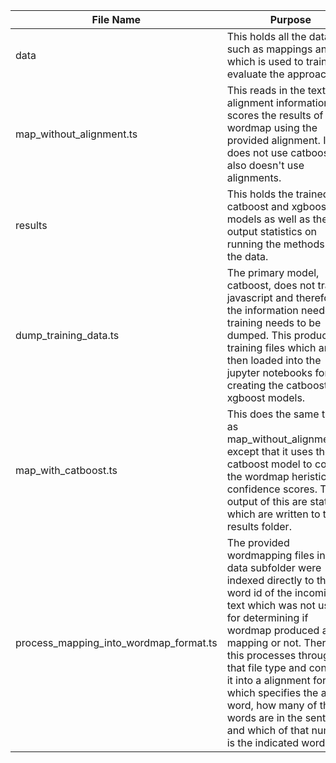 | File Name | Purpose |
|---|---|
| data | This holds all the data such as mappings and text which is used to train and evaluate the approach. |
| map_without_alignment.ts | This reads in the texts and alignment information and scores the results of wordmap using the provided alignment. It does not use catboost.  It also doesn't use alignments. |
| results | This holds the trained catboost and xgboost models as well as the output statistics on running the methods on the data. |
| dump_training_data.ts | The primary model, catboost, does not train in javascript and therefore the information needed for training needs to be dumped. This produces training files which are then loaded into the jupyter notebooks for creating the catboost and xgboost models. |
| map_with_catboost.ts | This does the same thing as map_without_alignments.ts except that it uses the catboost model to convert the wordmap heristics into confidence scores.  The output of this are statistics which are written to the results folder. |
| process_mapping_into_wordmap_format.ts | The provided wordmapping files in the data subfolder were indexed directly to the word id of the incoming text which was not useful for determining if wordmap produced a valid mapping or not.  Therefore this processes through that file type and converts it into a alignment format which specifies the actual word, how many of those words are in the sentence and which of that number is the indicated word. |